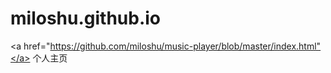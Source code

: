 # miloshu.github.io
<a href="https://github.com/miloshu/music-player/blob/master/index.html"</a>
个人主页
